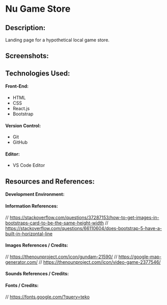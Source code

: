 # Nu Game Store

## Description:
Landing page for a hypothetical local game store.

## Screenshots:

## Technologies Used:
#### Front-End:
- HTML
- CSS
- React.js
- Bootstrap
#### Version Control:
- Git
- GitHub
#### Editor:
- VS Code Editor

## Resources and References:
#### Development Environment:

#### Information References:
// https://stackoverflow.com/questions/37287153/how-to-get-images-in-bootstraps-card-to-be-the-same-height-width
// https://stackoverflow.com/questions/66110604/does-bootstrap-5-have-a-built-in-horizontal-line
#### Images References / Credits:
// https://thenounproject.com/icon/gundam-21590/
// https://google-map-generator.com/
// https://thenounproject.com/icon/video-game-2377546/
#### Sounds References / Credits:
#### Fonts / Credits:
// https://fonts.google.com/?query=teko